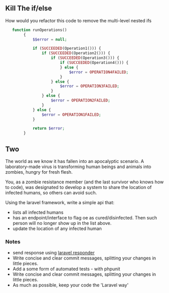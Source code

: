 ## Kill The if/else
How would you refactor this code to remove the multi-level nested ifs

```php
   function runOperations()
        {
            $$error = null;

            if (SUCCEEDED(Operation1())) {
                if (SUCCEEDED(Operation2())) {
                    if (SUCCEEDED(Operation3())) {
                        if (SUCCEEDED(Operation4())) {
                        } else {
                            $error = OPERATION4FAILED;
                        }
                    } else {
                        $error = OPERATION3FAILED;
                    }
                } else {
                    $error = OPERATION2FAILED;
                }
            } else {
                $error = OPERATION1FAILED;
            }

            return $error;
        }
```


## Two
The world as we know it has fallen into an apocalyptic scenario. A laboratory-made virus is transforming human beings and animals into zombies, hungry for fresh flesh.

You, as a zombie resistance member (and the last survivor who knows how to code), was designated to develop a system to share the location of infected humans, so others can avoid such.

Using the laravel framework, write a simple api that:

- lists all infected humans
- has an endpoint/interface to flag oe as cured/disinfected. Then such person will no longer show up in the list above.
- update the location of any infected human

### Notes
- send response using [laravel responder](https://github.com/flugg/laravel-responder)
- Write concise and clear commit messages, splitting your changes in little pieces.
- Add a some form of automated tests - with phpunit
- Write concise and clear commit messages, splitting your changes in little pieces.
- As much as possible, keep your code the 'Laravel way'